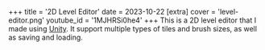 +++
title = '2D Level Editor'
date = 2023-10-22
[extra]
cover = 'level-editor.png'
youtube_id = '1MJHRSi0he4'
+++
This is a 2D level editor that I made using [Unity](https://unity.com/). It support multiple types of tiles and brush sizes, as well as saving and loading. 
